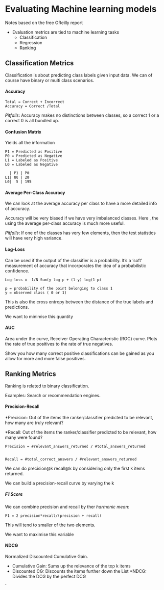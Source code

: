 # Evaluating Machine learning models

Notes based on the free OReilly report

* Evaluation metrics are tied to machine learning tasks
  * Classification
  * Regression
  * Ranking


## Classification Metrics 

Classification is about predicting class labels given input data.  We can of course have binary or multi class scenarios. 

#### Accuracy 

``` 
Total = Correct + Incorrect
Accuracy = Correct /Total
```

*Pitfalls*: Accuracy makes no distinctions between classes,  so a correct 1 or a correct 0 is all bundled up.

#### Confusion Matrix 

Yields all the information

``` 
P1 = Predicted as Positive
P0 = Predicted as Negative 
L1 = Labeled as Positive
L0 = Labeled as Negative 

  | P1 | P0
L1| 80 | 20
L0|  5 | 195
``` 
#### Average Per-Class Accuracy 

We can look at the average accuracy per class to have a more detailed info of accuracy. 

Accuracy will be very biased if we have very imbalanced classes. Here , the using the average per-class accuracy is much more useful.

*Pitfalls*:  If one of the classes has very few elements, then the test statistics will have very high variance.


#### Log-Loss

Can be used if the output of the classifier is a probability. It’s a ‘soft’ measurement of accuracy that incorporates the idea of a probabilistic confidence.

```
Log-loss = -1/N Sum(y log p + (1-y) log(1-p) 

p = probability of the point belonging to class 1 
y = observed class ( 0 or 1) 

```
This is also the cross entropy between the distance of the true labels and predictions.

We want to minimise this quantity 


#### AUC

Area under the curve, Receiver Operating Characteristic (ROC) curve.
Plots the rate of true positives to the rate of true negatives.  

Show you how many correct positive classifications can be gained as you allow for more and more false positives. 

## Ranking Metrics 

Ranking is related to binary classification. 

Examples: Search or recommendation engines. 


#### Precision-Recall

*Precision: Out of the items the ranker/classifier predicted to be relevant, how many are truly relevant?

*Recall: Out of the items the ranker/classifier predicted to be relevant, how many were found?


``` 
Precision = #relevant_answers_returned / #total_answers_returned


Recall = #total_correct_answers / #relevant_answers_returned

``` 

We can do precision@k recall@k by considering only the first k items returned.

We can build a precision-recall curve by varying the k 

##### F1 Score

We can combine precision and recall by ther *harmonic mean*:

``` 
F1 = 2 precision*recall/(precision + recall)
``` 

This will tend to smaller of the two elements.  

We want to maximise this variable 

#### NDCG

Normalized Discounted Cumulative Gain. 

* Cumulative Gain:  Sums up the relevance of the top k items 
* Discounted CG: Discounts the items further down the List 
*NDCG: Divides the DCG by the perfect DCG






`
